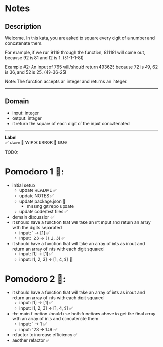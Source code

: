 # Notes

## Description

Welcome. In this kata, you are asked to square every digit of a number and concatenate them.

For example, if we run 9119 through the function, 811181 will come out, because 92 is 81 and 12 is 1. (81-1-1-81)

Example #2: An input of 765 will/should return 493625 because 72 is 49, 62 is 36, and 52 is 25. (49-36-25)

Note: The function accepts an integer and returns an integer.

---

## Domain
- input: integer
- output: integer
- it return the square of each digit of the input concatenated

---

**Label**  
✅ done 🚧 WIP ❌ ERROR 🐛 BUG 

TODO:

# Pomodoro 1 🍅:
- initial setup 
    - update README ✅
    - update NOTES ✅
    - update package.json 🚧
        - missing git repo update
    - update code/test files ✅
- domain discussion ✅
- it should have a function that will take an int input and return an array with the digits separated
    - input: 1 -> [1] ✅
    - input: 123 -> [1, 2, 3] ✅
- it should have a function that will take an array of ints as input and return an array of ints with each digit squared 
    - input: [1] -> [1] ✅
    - input: [1, 2, 3] -> [1, 4, 9] 🚧

# Pomodoro 2 🍅:
- it should have a function that will take an array of ints as input and return an array of ints with each digit squared 
    - input: [1] -> [1] ✅
    - input: [1, 2, 3] -> [1, 4, 9] ✅
- the main function should use both functions above to get the final array with an array of ints and concatenate them
    - input: 1 -> 1 ✅
    - input: 123 -> 149 ✅
- refactor to increase efficiency ✅
- another refactor ✅